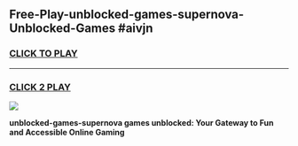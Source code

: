
## Free-Play-unblocked-games-supernova-Unblocked-Games #aivjn
<h3>
<a href="https://news.freeplayer.one?title=unblocked-games-supernova&ref=8M">CLICK TO PLAY</a></h3>
<hr>

<h3>
<a href="https://news.freeplayer.one?title=unblocked-games-supernova&ref=8M">CLICK 2 PLAY</a>
  
</h3>

<a href="https://news.freeplayer.one?title=unblocked-games-supernova&ref=8M"><img src="https://clearcache.store/games.png"></a>


**unblocked-games-supernova games unblocked: Your Gateway to Fun and Accessible Online Gaming**
